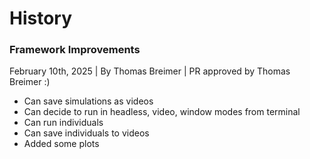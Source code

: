 # History

### Framework Improvements
February 10th, 2025 | By Thomas Breimer | PR approved by Thomas Breimer :)
- Can save simulations as videos
- Can decide to run in headless, video, window modes from terminal
- Can run individuals
- Can save individuals to videos
- Added some plots
